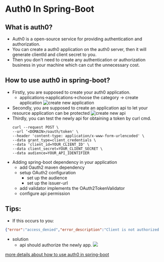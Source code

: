 # Auth0 In Spring-Boot

## What is auth0?

* Auth0 is a open-source service for providing authentication and authorization.
* You can create a auth0 application on the auth0 server, then it will generate clientId and client secret to you.
* Then you don't need to create any authentication or authorization business in your machine
which can cut the unnecessary cost.

## How to use auth0 in spring-boot?
* Firstly, you are supposed to create your auth0 application. 
  * applications->applications->choose the category -> create application
  ![create new application](https://user-images.githubusercontent.com/6279298/164350380-e1c2fbb2-7e41-42c3-8ea4-0158c1b97f4b.png)
* Secondly, you are supposed to create an application api to let your resource application can be protected
  ![create new  api](https://user-images.githubusercontent.com/6279298/164351057-82118c2e-4e93-4287-8575-bd05b28e5d8d.png)
* Thirdly, you can test the newly api for obtaining a token by curl cmd.
  ```
  curl --request POST \
  --url ‘<DOMAIN>/oauth/token' \
  --header 'content-type: application/x-www-form-urlencoded' \
  --data grant_type=client_credentials \
  --data 'client_id=YOUR_CLIENT_ID' \
  --data client_secret=YOUR_CLIENT_SECRET \
  --data audience=YOUR_API_IDENTIFIER
  ```
* Adding spring-boot dependency in your application
  * add Oauth2 maven dependency
  * setup OAuth2 configuration
    * set up the audience
    * set up the issuer-url
  * add validator implements the OAuth2TokenValidator
  * configure api permission

## Tips:
* If this occurs to you:
```json
{"error":"access_denied","error_description":"Client is not authorized to access \"https://quickstarts/api\". You need to create a \"client-grant\" associated to this API. See: https://auth0.com/docs/api/v2#!/Client_Grants/post_client_grants"}%
```
* solution
  * api should authorize the newly app.
  ![](https://user-images.githubusercontent.com/6279298/164351811-db721670-2d43-4051-9b5f-429a3fc1be51.png)
  

[more details about how to use auth0 in spring-boot](https://github.com/auth0-samples/auth0-spring-security5-api-sample/tree/master/01-Authorization-MVC/src)